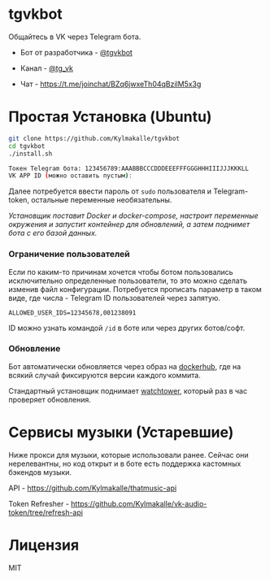 # tgvkbot
Общайтесь в VK через Telegram бота.

- Бот от разработчика - [@tgvkbot](https://t.me/tgvkbot)

- Канал - [@tg_vk](https://t.me/tg_vk)

- Чат - https://t.me/joinchat/BZq6jwxeTh04qBzilM5x3g


# Простая Установка (Ubuntu)
```bash
git clone https://github.com/Kylmakalle/tgvkbot
cd tgvkbot
./install.sh

Токен Telegram бота: 123456789:AAABBBCCCDDDEEEFFFGGGHHHIIIJJJKKKLL
VK APP ID (можно оставить пустым):
```

Далее потребуется ввести пароль от `sudo` пользователя и Telegram-token, остальные переменные необязательны.

_Установщик поставит Docker и docker-compose, настроит переменные окружения и запустит контейнер для обновлений, а затем поднимет бота с его базой данных._


### Ограничение пользователей
Если по каким-то причинам хочется чтобы ботом пользовались исключительно определенные пользователи, то это можно сделать изменив файл конфигурации.
Потребуется прописать параметр в таком виде, где числа - Telegram ID пользователей через запятую.

`ALLOWED_USER_IDS=12345678,001238091`

ID можно узнать командой `/id` в боте или через других ботов/софт.


### Обновление
Бот автоматически обновляется через образ на [dockerhub](https://hub.docker.com/r/kylmakalle/tgvkbot/tags?page=1&ordering=last_updated), где на всякий случай фиксируются версии каждого коммита. 

Стандартный установщик поднимает [watchtower](https://containrrr.dev/watchtower), который раз в час проверяет обновления.

# Сервисы музыки (Устаревшие)
Ниже прокси для музыки, которые использовали ранее. Сейчас они нерелевантны, но код открыт и в боте есть поддержка кастомных бэкендов музыки.

API - https://github.com/Kylmakalle/thatmusic-api

Token Refresher - https://github.com/Kylmakalle/vk-audio-token/tree/refresh-api


# Лицензия
MIT
